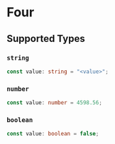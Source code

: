 # Four


## Supported Types

### `string`

```typescript
const value: string = "<value>";
```

### `number`

```typescript
const value: number = 4598.56;
```

### `boolean`

```typescript
const value: boolean = false;
```

